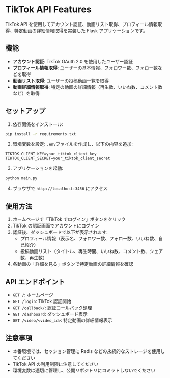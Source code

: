 # TikTok API Features

TikTok API を使用してアカウント認証、動画リスト取得、プロフィール情報取得、特定動画の詳細情報取得を実装した Flask アプリケーションです。

## 機能

- **アカウント認証**: TikTok OAuth 2.0 を使用したユーザー認証
- **プロフィール情報取得**: ユーザーの基本情報、フォロワー数、フォロー数などを取得
- **動画リスト取得**: ユーザーの投稿動画一覧を取得
- **動画詳細情報取得**: 特定の動画の詳細情報（再生数、いいね数、コメント数など）を取得

## セットアップ

1. 依存関係をインストール:

```bash
pip install -r requirements.txt
```

2. 環境変数を設定:
   `.env`ファイルを作成し、以下の内容を追加:

```
TIKTOK_CLIENT_KEY=your_tiktok_client_key
TIKTOK_CLIENT_SECRET=your_tiktok_client_secret
```

3. アプリケーションを起動:

```bash
python main.py
```

4. ブラウザで `http://localhost:3456` にアクセス

## 使用方法

1. ホームページで「TikTok でログイン」ボタンをクリック
2. TikTok の認証画面でアカウントにログイン
3. 認証後、ダッシュボードで以下が表示されます:
   - プロフィール情報（表示名、フォロワー数、フォロー数、いいね数、自己紹介）
   - 投稿動画リスト（タイトル、再生時間、いいね数、コメント数、シェア数、再生数）
4. 各動画の「詳細を見る」ボタンで特定動画の詳細情報を確認

## API エンドポイント

- `GET /`: ホームページ
- `GET /login`: TikTok 認証開始
- `GET /callback/`: 認証コールバック処理
- `GET /dashboard`: ダッシュボード表示
- `GET /video/<video_id>`: 特定動画の詳細情報表示

## 注意事項

- 本番環境では、セッション管理に Redis などの永続的なストレージを使用してください
- TikTok API の利用制限に注意してください
- 環境変数は適切に管理し、公開リポジトリにコミットしないでください
